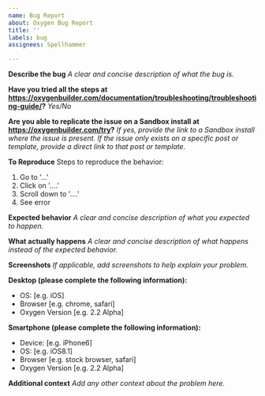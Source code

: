```yaml
---
name: Bug Report
about: Oxygen Bug Report
title: ''
labels: bug
assignees: Spellhammer

---
```


**Describe the bug**
*A clear and concise description of what the bug is.*

**Have you tried all the steps at https://oxygenbuilder.com/documentation/troubleshooting/troubleshooting-guide/?**
*Yes/No*

**Are you able to replicate the issue on a Sandbox install at https://oxygenbuilder.com/try?**
*If yes, provide the link to a Sandbox install where the issue is present. If the issue only exists on a specific post or template, provide a direct link to that post or template.*

**To Reproduce**
Steps to reproduce the behavior:
1. Go to '...'
2. Click on '....'
3. Scroll down to '....'
4. See error

**Expected behavior**
*A clear and concise description of what you expected to happen.*

**What actually happens**
*A clear and concise description of what happens instead of the expected behavior.*

**Screenshots**
*If applicable, add screenshots to help explain your problem.*

**Desktop (please complete the following information):**
- OS: [e.g. iOS]
 - Browser [e.g. chrome, safari]
 - Oxygen Version [e.g. 2.2 Alpha]

**Smartphone (please complete the following information):**
- Device: [e.g. iPhone6]
 - OS: [e.g. iOS8.1]
 - Browser [e.g. stock browser, safari]
 - Oxygen Version [e.g. 2.2 Alpha]

**Additional context**
*Add any other context about the problem here.*
